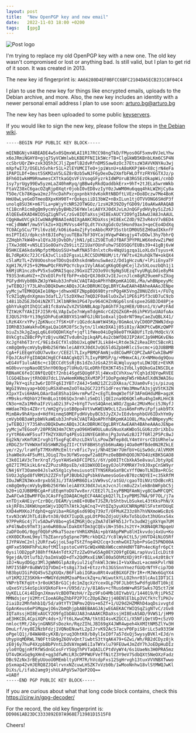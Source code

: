 ```yaml
---
layout: post
title:  "New OpenPGP key and new email"
date:   2022-11-03 18:00 +0200
tags:	[gpg]
---
```


![Post logo][logo]

I'm trying to replace my old OpenPGP key with a new one. The old key wasn't compromised or lost or anything
bad. Is still valid, but I plan to get rid of it soon. It was created in 2013.

The new key id fingerprint is: `AA66280D4EF0BFCC6BFC2104DA5ECB231C8F04C4`

I plan to use the new key for things like encrypted emails, uploads to the Debian archive, and more. Also,
the new key includes an identity with a newer personal email address I plan to use soon: [arturo.bg@arturo.bg](mailto:arturo.bg@arturo.bg)

<!--more-->

The new key has been uploaded to some public [keyservers][keyserver].

If you would like to sign the new key, please follow the steps in [the Debian wiki][debian].

```
-----BEGIN PGP PUBLIC KEY BLOCK-----

mQINBGNjvX4BEADE4w5x0SQmxWLAI1R17RCC98ngTkD/FMyos0GF5xmv0VJeLYhw
x6oJRmiNGHY8+gjq7SyVCWmlwbLKBEPFNI1k5WcrTB+ClgGkWB5KBnbLKm6CSP4N
ccSbrUQrZW+zxk3Q5h3CJljZpmflB2dvRfnDMSSaw8zOc37EtszW3AVVKNYAu3wj
mXpfwI72/OSELhSvhkr51L+ZlEYUMCITeO+jpiWsnU+sA8oKKPjW4+X8cjrN4eFa
1PAPILDf+Omst5SKM2aV5LGZ8rBzb5wNJF6yDexDw2XmfbFWLOfYzFRY6GTXJz/p
8Fh6O1wkHM9RnwmesCXTtkaGQsVFiVsoqGFyzrkIdWPUruB3RG5EzOkapWi/cnbD
1sy7yrUgy99Ew5yzmLaZ40hmRyq/gBBw4yRkdQaddbkErx+9hT+2tJELa5wrmWkb
FtaVZ38xC6gacOZqRjp0Xqtr0jobI0vED8vzIyY0zJwWM0Hu6qqq4hkLWZHjCy8a
T5Oe/Cb78Kqwa2mzJfncDahPxcgxpnbkYdvKokRtNBDftLVEz+Do8Dczw7Me4BoK
HmU8wLyeGeDTmeoBXpxKH90T+rQokgsiiD13bWZ+nBxILun1tjOTVVONG6SHdP3f
unolq8SU3K+m67lLa+pWjyYcNRS2OTWGOz/1zsH2R39ZOyfGD09/10aAKwARAQAB
tC1BcnR1cm8gQm9ycmVybyBHb256YWxleiA8YXJ0dXJvLmJnQGFydHVyby5iZz6J
AlQEEwEKAD4WIQSqZigNTvC/zGv8IQTaXssjHI8ExAUCY2O9fgIbAwUJA8JnAAUL
CQgHAwUVCgkICwUWAgMBAAIeAQIXgAAKCRDaXssjHI8ExCZdD/9Z3vR4sV7vBED4
+mCjdNWWf/mw5YlkZo+XQiMVVss4HfQLdt7VxXgGdcOz5Hond9ax3+qeCEo4DdXq
TC0ACpSCu/TPil6vzbE/kO6i6a4oZjFyteAbbcMXP35stbtDM0U5EZH0adIKknfF
msIPTIdJ/dpkcshtBJIoPqjuuTEBa7bF3OYCajHVqwP4Wsgjy4TvDOwl3hy7bhrQ
ZZHqbh7kW40+alQYaJ8jDvbDh/jhN1/pEiZS9ETu0JfBAF3PYPRLW6XedvwZiPWd
jTXwJd0E+vN5LE1Go8OaYvZb9iitZ21UaYOUnFuhw7SEOSQGfEUBs39+41gBj6vW
05HKCEA6kda9NpfptMbUoSSU+hwRfNA5TdnlxtcRv4NqUigzqa1LoXLdxTsyus+K
BL7dRpKXc72JCrEA3vClisD2FgsxLLRCCSDVM8UM/it/YW7tv42XuhQkTW+okQX4
c5laMzTL+ZV8UOoshseTDOsQsdXhskdnWbnuSwAez2/Dd1gHczuN/+lPiiEnyaTF
XgH17K/F25+92MmwPQcFRVPQcYcbyx1VylA6aCgK6gOEqHCejlZv5XLouzbQh1j1
k6MjUR1ncz8vPV5xSuOMAISqozJ9GxUZT2O3o9Vc9pNg5UEzqTvyURgLOdie8yM4
T93S3nKuHVZ++ZVxEOlPnfEfbFP+xbQrQXJ0dXJvIEJvcnJlcm8gR29uemFsZXog
PGFydHVyb0BkZWJpYW4ub3JnPokCVAQTAQoAPhYhBKpmKA1O8L/Ma/whBNpeyyMc
jwTEBQJjY73LAhsDBQkDwmcABQsJCAcDBRUKCQgLBRYCAwEAAh4BAheAAAoJENpe
yyMcjwTEMKQQAIe18Np+jdhwxHEFZNppBQ69BtyrnPQg4K5VngZ0NUZdVi+/FU7q
Tc9Z1qNydnXgmav3dafL2/l5zDX9wz7mQD2F0a6luOxZwl1PE6iP5f3cUD7uC9zb
148i1bZGEJbO4iNZKTlJKlbNR9m1PG47pv964CHZnNGp6lsnEspxe2G8DJD48Pje
gbhYukgOtIhQ1CaB1fc8aVwZvXZVSbNBLAqp7pAGhTFJqzHE8/U0sn1/V/wPzFAd
TZtWzKfYAkIIFJI5Rr6LVApIwIe7nWymTdgH4crCd2GZkGR+d6ihPKVSxUAUfoAx
EJQUSJY8rYi39gSDhPuEoK8BYXS1nWFGJiNV1o8xaljQo8rNT9myCaeZuQBLX41/
LRzK4XrxYPvjZpKNucc7fSK+UFriQGzdcAaWtW45Kp/8GmAoLVyCD0DPZNWNJdxp
IORhB33aWakhvDKgaLQa16MJ8fSc3ytn/1lxWzDXA1j05i81y/AOKPtCwBKzQWPF
biuZs3kJgZagLq6L6VOQDHlKqf+jqfl1fWeo04iDg98e0TYKABUfiTz8/MdQcV/X
8VkCgtuZ8BcPPyYzBjvuXWZTvdu0n2pikqAPL4u2cbWfD8JIP2AVCJp9HMGKvENo
XcJgY4h6T3rrC/9EidxECfXlsDbUJxLq0WfJLik84+LRtde3kZiReaIRtC5BcnR1
cm8gQm9ycmVybyBHb256YWxleiA8YXJ0dXJvQG5ldGZpbHRlci5vcmc+iQJUBBMB
CgA+FiEEqmYoDU7wv8xr/CEE2l7LIxyPBMQFAmNjvd8CGwMFCQPCZwAFCwkIBwMF
FQoJCAsFFgIDAQACHgECF4AACgkQ2l7LIxyPBMSP/g/+MHmxCAi/X+NMHodg9Qou
wEG4Vf1uluAE6c+c1QECCdtSsRjBs1dZoJzGsA23t4LWqluyaptuLDWJQEz+EVKR
mG0bvvropNaoOEShnY069pg7lUHuO/GLeDRhfEH3KT45sIVbLly8QkoGaINSCDLe
RBNaHC6feIC8NfQzQEt72nbi4SgdSQUg0F3lj4WxxECVhXsw/YCqh1d3QYqwRVEE
lCGQ4EbavjtRhO8U7dcL1VwHemKHNq3XvM3PJf1OoPgxWqFW5rHbAdlXdN3WAI6u
DAy7kY+qihz3w6rIDTFq6I3YBTrZ44J+5mN21ZC2iDXAsa/C3Uam0vFsjs/pizuq
WgGI9Vmsyap+bOOjuRSX4hemZoOT4a2GC723fS1dFresYWo3MmwfA3sjgV5tK3ZN
XIpxYIvi6HAHLOAarDaE8Sha1GHvrmPwfZ+cEgTL0mqW3efSF3AFmGHduMB+agzK
rM9sksrRQhbY2fHnBLo1t06SQx3rmhlz5mD1ljQEIzna9D6QKleRu4hgImRLHnCB
CN3o+mZa1MHhaIFzViaD2i3Fv2+bYgT7vnS4QAneLW8O/ZgpAc2MUxMoci5JNyfJ
mWdae7Kbs4Z8rrt/mH2gYyioSB0po4VtVwKWEUW9cLtZusA6mFnMviFpfjakb9TX
MimBAv9hAYpxd+HdfHinmqS0MEFydHVybyBCb3JyZXJvIEdvbnphbGV6IDxhYm9y
cmVyb0B3aWtpbWVkaWEub3JnPokCVAQTAQoAPhYhBKpmKA1O8L/Ma/whBNpeyyMc
jwTEBQJjY735AhsDBQkDwmcABQsJCAcDBRUKCQgLBRYCAwEAAh4BAheAAAoJENpe
yyMcjwTEGooP/20PR5N34m7CNtyaO96H5W0ULuAuSNuoXaKWDo5LGU6zzDriXbIu
ryYtR66vWF5suf7fHZYX8Ufq4PEsG1UNYEGA9hnjPg3oVwGzBJI7f6Rl2P5Pc8wJ
Eq2kN/xKmfUKIrvgh1f5xgFqC4hzcLDkVlLsPowZWfep8dLY4mtVrsrCD1URhelw
zRDGZ3rTVHWXmfXbSHWR2bgZIIrCtVF8BHStg5b6HuAWpj4Oa0eMfBde0N2RZkLE
ye/r2y/lraHfpT7MXnRMcEmltrv8fic7yvj/Nh4ESWr7UmfbV+GiSw9dc/AlVMXM
ihaW0eXv4F5uMtLJOiqI7bv3UfWSvoqwf2a8EPnzOeBBHhQOOJN7O4UzKBK5GAO8
C3k0I1AV3cTmrXrqT/5yoYAHSekDFCIPES//6Y/pO0ITtCbXkA5e8vaulJbtyXpE
g0Z7I7M1kikL6reZ2PuzsR0psEb/x81bWXODIegyOJolPXMRAY7n9J0xpCnSW9yr
CN4j6YT3Oame04JslwX5Xg1cyheuiusotETYNSKRaGaYBCxYffOWoTLNIBa+RCGc
SVOzJq5pd8fVRM1h2ZZFnfpPJBUb62qPsbk6VwmesGoGevB70zcNQYEI+c35kRfM
IOuJWRIN3Wxx0rpxb5E3i/3TASHM86Dix1VW9vsC/atGU/cgaoTOiNVztDdBcnR1
cm8gQm9ycmVybyBHb256YWxleiA8YXJ0dXJvLmJvcnJlcm8uZ2xlekBnbWFpbC5j
b20+iQJUBBMBCgA+FiEEqmYoDU7wv8xr/CEE2l7LIxyPBMQFAmNjvg8CGwMFCQPC
ZwAFCwkIBwMFFQoJCAsFFgIDAQACHgECF4AACgkQ2l7LIxyPBMS7NA/9F7OL/j7a
xnTDjxAHEiyrCzrBQc/DEAM/yim8E+0UBeTJSZR/bShtbvLbSukeL43tKksPhN/X
skjRF8sJ8KWUnpmSWjv1DQTh7AtkJqACnq7+VtQZq3yuKUCNRNpM8lSFxtmYDUqE
XXD4eMXKoJfdphQ+qpViba+RGXg6sd69Dq739zT/OFMuKZ33z8h7hVNXmoWGcBz6
txvN3cWVJhTLdiBvtn38/0dX7IupQLypLOtP0oZdjoUjkRxTo5biOxt3hUGnxS4x
97PPeRGc4j7lv5ADwFV8bo+g54ZMGRjOcyZmA7dlWFN51JrTx3udW2jgXkYqm7UM
xP4lNwDs9TmT3jan6wR08uwlDakOXfDm3gCQEviN+350sJs2tY+JKBN4QR7NpqeU
2aDFOo0G/0ggf0QbFsMkaTSozerVHRGXMdAi+pbYA6pPWPu8lHIkvvdoj4xUu+Ko
cHX0DCRxmL9mylTbZEanrp5gSpne79McrkbQX2/Yc8lWykCtL5/jHVTD4iNiO5Rf
IJYPAVmC2nlj2URfzwGjjoL5apTStZfng4H2Ccq+3cmhwOXI7pb+PsGeI5PND00A
qHFxe590HFhPxLHoftMIlspstoCvHYGcWQxHNbXW6ccmhHdNYT8Pn4ecKgfr6pCt
0ysilOD2ppPJ88hffKA4nTdtX2Tz2ZwOYwG5Ag0EY2O9fgEQALrapVuv1IcLDit8
9gejdA/Dtlufb2/baImVaQD+dTx2QdMxxEiNKl00a5OhMzXDj9tFrB1Lv4z0t8cY
iDJ+NuydDGgz3MlJgWW0GlpAz8yiul2iqTnkWl3cWeiI+VaX8wzL+acmmkPvlrN8
hM7I55BPr8uBWVIQ7VDmI+ts8gi73xE+Etzzrh13GSSnnYnezfGUQrNfYFcip7D0
hB3bpUIGiPdQ45vSZqXUQx/B6FlabiIGRau8Rt4vaEBGXGFZ9rIR+rMJWx6GqYX4
uY1KM2JZ3SKHk++MWGYdzHdM2oaP6xckZq+u/WiwutkYLLO2hnr03lcAu1IDT1C1
YNPrbTKfqUt+3r0oUK5BrG1Cjdc1mZqcXzYcexOLp79FJLb0t5wPdfgU8dT10kjE
uQxeSYiS4oSpikVQkKoFk++/U95d/z/y/81A6v+cfRus6mW+wRSFSwks7Q5ct7zW
UyKELLC4i4EDgnJXmavVcBD0TWzhH/rZpz9FsO4Mb18IYwbV1/144019/RjiPk5Z
MMNdsjorjV2MtrCIoeAGRgZhbFP2P7CcZOp6ZWzjj40ENlElbLp3VCfkYcTiPHJv
2iaiDz2Mhfmhb1Q/5d/a9tYTYINPmv2QVo+m5Zf+1/U29d2HZMRhD4aqDsivvgtd
GpAnKeus6ePSMqpwjO6v2bmQhjpbABEBAAGJAjwEGAEKACYWIQSqZigNTvC/zGv8
IQTaXssjHI8ExAUCY2O9fgIbDAUJA8JnAAAKCRDaXssjHI8ExA5AD/9VWS1/jHM9
aE3HKCDL4CpiXQPc4ds+3/ft6LXwuCMA/tkt8I4svKZGCCi/X5NfiQetVD+cSzVO
nmloctMt/24yjnGNNSFsDozkn/RqzZIhLJBI69gX4JWR4wpeh4kXMItNM5ZlYw3H
DmuLrf/ey8E2NzbFdzj1VQNoENuwtL2pIJrvK92AcS7acvP0FpiS8riLc5a933SW
oPgelQ1j/04WAH8cyKXB/pruq3OhtK0/b8ylIeI0f7a57dxQj5wysyBVKl+EJd/n
UhypVqMDRWL7N0FttGb9gZ6OVvQnt7iwbtS3tYqAK479+GZwi/Wh/RB2dCDyz8jk
zE0j6y7huP4XzpbBbPVntLDdVAYmpW6iIaTWYxlu79FEUw4JmZdY7hJoEDpHuDIz
ylo0YQgjnRfRfWSdnGCosFrY5UgThPVTaQAILCPtdVyWY4/6s1UaeNs3H0PRA5mz
UT4vDKxGq9gXHnE+qg3dfwMcLR3cDPPWUFVeTfNitZ3Y9eV7SdbQXt5NeOXzFadz
DBc9ZzNx3rBEyUUooU0MEmbltyUFM7R/hVcdpFxs12SgHrvgh13tuxVVVNBXTwwo
pSxmap42vHJERQ8ZJQ4lrvnxNZcuwLHSZK7xVzb0b/1wMooNnhw18vlStMWQJwKl
DiXs/L/ifab2amg9jshULAPgVSw7QeP2OQ==
=UABf
-----END PGP PUBLIC KEY BLOCK-----
```

If you are curious about what that long code block contains, check this <https://cirw.in/gpg-decoder/>

For the record, the old key fingerprint is: `DD9861AB23DC3333892E07A968E713981D1515F8`

Cheers!

[keyserver]:        https://keyserver.ubuntu.com/pks/lookup?search=arturo.bg%40arturo.bg&fingerprint=on&op=index
[debian]:           https://wiki.debian.org/Keysigning#Step_6:_Get_your_key_digitally_signed 
[logo]:             {{site.url}}/assets/gnulinux.png
